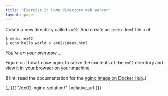```yaml
---
title: "Exercise 2: Home directory web server"
layout: page
---
```


Create a new directory called `ex02`. And create an `index.html` file in it.

```terminal
$ mkdir ex02
$ echo hello world > ex02/index.html
```

*You're on your own now ...*

Figure out how to use nginx to serve the contents of the `ex02` directory and view it in your browser on your machine.  

(Hint: read the documentation for the [nginx image on Docker Hub](https://hub.docker.com/_/nginx).)

[\_]({{ "/ex02-nginx-solution/" | relative_url }})
